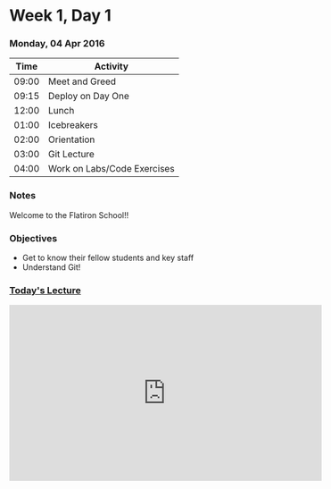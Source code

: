# Week 1, Day 1

### Monday, 04 Apr 2016

| Time | Activity |
| --- | --- |
| 09:00 | Meet and Greed |
| 09:15 | Deploy on Day One |
| 12:00 | Lunch |
| 01:00 | Icebreakers |
| 02:00 | Orientation |
| 03:00 | Git Lecture |
| 04:00 | Work on Labs/Code Exercises |

### Notes

Welcome to the Flatiron School!!

### Objectives

- Get to know their fellow students and key staff
- Understand Git!

### [Today's Lecture](https://youtu.be/bK7i-BMJcM0)
<iframe width="560" height="315" src="https://www.youtube.com/embed/bK7i-BMJcM0" frameborder="0" allowfullscreen></iframe>
